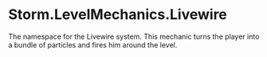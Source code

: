 # Storm.LevelMechanics.Livewire
The namespace for the Livewire system. This mechanic turns the player into a bundle of particles and fires him around the level.
